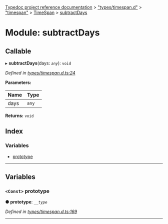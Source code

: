 [Typedoc project reference documentation](../README.md) > ["types/timespan.d"](../modules/_types_timespan_d_.md) > ["timespan"](../modules/_types_timespan_d_._timespan_.md) > [TimeSpan](../classes/_types_timespan_d_._timespan_.timespan.md) > [subtractDays](../modules/_types_timespan_d_._timespan_.timespan.subtractdays.md)

# Module: subtractDays

## Callable
▸ **subtractDays**(days: *`any`*): `void`

*Defined in [types/timespan.d.ts:24](https://github.com/DocuWare/REST-Sample-TS/blob/0222c3e/src/types/timespan.d.ts#L24)*

**Parameters:**

| Name | Type |
| ------ | ------ |
| days | `any` |

**Returns:** `void`

## Index

### Variables

* [prototype](_types_timespan_d_._timespan_.timespan.subtractdays.md#prototype)

---

## Variables

<a id="prototype"></a>

### `<Const>` prototype

**● prototype**: *`__type`*

*Defined in [types/timespan.d.ts:169](https://github.com/DocuWare/REST-Sample-TS/blob/0222c3e/src/types/timespan.d.ts#L169)*

___

